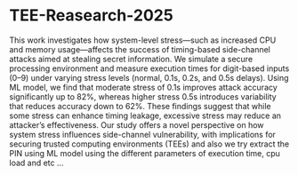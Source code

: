# TEE-Reasearch-2025

This work investigates how system-level stress—such as increased CPU and memory usage—affects the success of timing-based side-channel attacks aimed at stealing secret information. We simulate a secure processing environment and measure execution times for digit-based inputs (0–9) under varying stress levels (normal, 0.1s, 0.2s, and 0.5s delays). Using ML model, we find that moderate stress of 0.1s improves attack accuracy significantly up to 82%, whereas higher stress 0.5s introduces variability that reduces accuracy down to 62%. These findings suggest that while some stress can enhance timing leakage, excessive stress may reduce an attacker’s effectiveness. Our study offers a novel perspective on how system stress influences side-channel vulnerability, with implications for securing trusted computing environments (TEEs) and also we try extract the PIN using ML model using the different parameters of execution time, cpu load and etc … 
